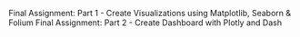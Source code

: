 Final Assignment: Part 1 - Create Visualizations using Matplotlib, Seaborn & Folium
Final Assignment: Part 2 - Create Dashboard with Plotly and Dash
